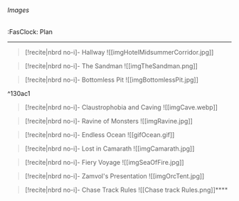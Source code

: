 ###### Images
<span class="sub2">:FasClock: Plan</span>

---
> [!recite|nbrd no-i]- Hallway
> ![[imgHotelMidsummerCorridor.jpg]]

> [!recite|nbrd no-i]- The Sandman
> ![[imgTheSandman.png]]

> [!recite|nbrd no-i]- Bottomless Pit
> ![[imgBottomlessPit.jpg]]

^130ac1

> [!recite|nbrd no-i]- Claustrophobia and Caving
> ![[imgCave.webp]]

> [!recite|nbrd no-i]- Ravine of Monsters
> ![[imgRavine.jpg]]

> [!recite|nbrd no-i]- Endless Ocean
> ![[gifOcean.gif]]

> [!recite|nbrd no-i]- Lost in Camarath
> ![[imgCamarath.jpg]]

> [!recite|nbrd no-i]- Fiery Voyage
> ![[imgSeaOfFire.jpg]]

> [!recite|nbrd no-i]- Zamvol's Presentation
> ![[imgOrcTent.jpg]]

> [!recite|nbrd no-i]- Chase Track Rules
> ![[Chase track Rules.png]]****